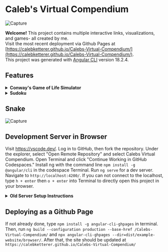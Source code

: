 # Caleb's Virtual Compendium

![Capture](https://github.com/user-attachments/assets/e2d56756-f9f7-4afd-980e-20d0f283d82f)

<strong>Welcome!</strong> This project contains multiple interactive links, visualizations, and games- all created by me.  
Visit the most recent deployment via Github Pages at [https://calebketterer.github.io/Calebs-Virtual-Compendium/](https://calebketterer.github.io/Calebs-Virtual-Compendium/).  
This project was generated with [Angular CLI](https://github.com/angular/angular-cli) version 18.2.4.

## Features

<details>
  <summary><strong>Conway's Game of Life Simulator</strong></summary>

## Conway's Simulation

![Capture](https://github.com/user-attachments/assets/7e74d71d-86f0-4bb9-b631-e462ffae05fd)

Based off Cambridge mathematician John Conway's [Game of Life]([url](https://playgameoflife.com/)), this cellular automaton became widely known when it was mentioned in an article published by Scientific American in 1970. It consists of a grid of cells which, based on a few mathematical rules, can live, die or multiply. Depending on the initial conditions, the cells form various patterns throughout the course of the game.

The rules for each space: 
1. Each populated cell with one or no neighbors dies, as if by solitude.
2. Each populated cell with four or more neighbors dies, as if by overpopulation.
3. Each populated cell with two or three neighbors survives.
4. Each unpopulated cell with three neighbors becomes populated.
</details>

<details>
  <summary><strong>Sudoku</strong></summary>

## Classic Sudoku

![Capture](https://github.com/user-attachments/assets/3ecc467a-c761-4f6d-9aa0-3a57e965f9ab)

A classic game of Sudoku, featuring the following:

- Interactive Sudoku board with keyboard and mouse support.
- "Check Answers" button with error highlighting.
- "Reveal Solution" toggle to view or hide the solution.
- Random puzzle generation with unique solutions.
- Difficulty selection (Easy/Medium/Hard).

Challenge yourself or practice your puzzle-solving skills!

</details>

## Snake

![Capture](https://github.com/user-attachments/assets/2276d350-9edf-49fb-914a-412b22c7baa3)

## Development Server in Browser

Visit https://vscode.dev/. Log in to GitHub, then fork the repository. Under the explorer, select "Open Remote Repository" and select Calebs Virtual Compendium. Open Terminal and click "Continue Working in GitHub Codespaces." Install ng with the command line `npm install -g @angular/cli` in the codespace Terminal. Run `ng serve` for a dev server. Navigate to `http://localhost:4200/`. If you can not connect to the localhost, type `h + enter` then `o + enter` into Terminal to directly open this project in your browser.

<details>
  <summary><strong>Old Server Setup Instructions</strong></summary>
  
## Development Server

Run `ng serve` for a dev server. Navigate to `http://localhost:4200/`. The application will automatically reload if you change any of the source files.

## Code scaffolding

Run `ng generate component component-name` to generate a new component. You can also use `ng generate directive|pipe|service|class|guard|interface|enum|module`.

## Build

Run `ng build` to build the project. The build artifacts will be stored in the `dist/` directory.

## Running unit tests

Run `ng test` to execute the unit tests via [Karma](https://karma-runner.github.io).

## Running end-to-end tests

Run `ng e2e` to execute the end-to-end tests via a platform of your choice. To use this command, you need to first add a package that implements end-to-end testing capabilities.

## Further help with setup

To get more help on the Angular CLI use `ng help` or go check out the [Angular CLI Overview and Command Reference](https://angular.dev/tools/cli) page.
</details>

## Deploying as a Github Page

If not already done, type `npm install -g angular-cli-ghpages` in terminal. Then, run `ng build --configuration production --base-href /Calebs-Virtual-Compendium/` and  `npx angular-cli-ghpages --dir=dist/example-website/browser/`. After that, the site should be updated at `https://calebketterer.github.io/Calebs-Virtual-Compendium/`



